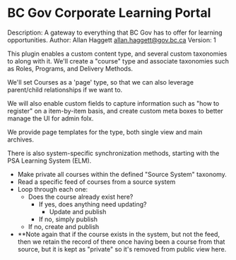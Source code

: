 
# BC Gov Corporate Learning Portal
Description: A gateway to everything that BC Gov has to offer for learning opportunities.
Author: Allan Haggett <allan.haggett@gov.bc.ca>
Version: 1

This plugin enables a custom content type, and several custom taxonomies to along 
with it. We'll create a "course" type and associate taxonomies such as Roles, 
Programs, and Delivery Methods. 

We'll set Courses as a 'page' type, so that we can also leverage parent/child 
relationships if we want to.

We will also enable custom fields to capture information such as "how to register" 
on a item-by-item basis, and create custom meta boxes to better manage the UI
for admin folx.

We provide page templates for the type, both single view and main archives.

There is also system-specific synchronization methods, starting with the 
PSA Learning System (ELM).

- Make private all courses within the defined "Source System" taxonomy. 
- Read a specific feed of courses from a source system
- Loop through each one:
    - Does the course already exist here? 
        - If yes, does anything need updating?
            - Update and publish
        - If no, simply publish
    - If no, create and publish
- **Note again that if the course exists in the system, but not the feed,
  then we retain the record of there once having been a course from that 
  source, but it is kept as "private" so it's removed from public view here. 
